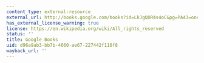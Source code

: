 ```yaml
---
content_type: external-resource
external_url: http://books.google.com/books?id=LkJgQOR4s4oC&pg=PA43=onepage
has_external_license_warning: true
license: https://en.wikipedia.org/wiki/All_rights_reserved
status: ''
title: Google Books
uid: d96a9ab3-bb7b-4660-ae67-227442f116f8
wayback_url: ''
---
```

